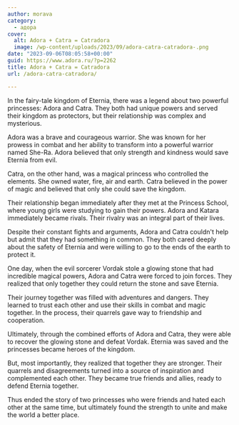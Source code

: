 ```yaml
---
author: morava
category:
  - адора
cover:
  alt: Adora + Catra = Catradora
  image: /wp-content/uploads/2023/09/adora-catra-catradora-.png
date: "2023-09-06T08:05:58+00:00"
guid: https://www.adora.ru/?p=2262
title: Adora + Catra = Catradora
url: /adora-catra-catradora/

---
```

In the fairy-tale kingdom of Eternia, there was a legend about two powerful princesses: Adora and Catra. They both had unique powers and served their kingdom as protectors, but their relationship was complex and mysterious.

Adora was a brave and courageous warrior. She was known for her prowess in combat and her ability to transform into a powerful warrior named She-Ra. Adora believed that only strength and kindness would save Eternia from evil.

Catra, on the other hand, was a magical princess who controlled the elements. She owned water, fire, air and earth. Catra believed in the power of magic and believed that only she could save the kingdom.

Their relationship began immediately after they met at the Princess School, where young girls were studying to gain their powers. Adora and Katara immediately became rivals. Their rivalry was an integral part of their lives.

Despite their constant fights and arguments, Adora and Catra couldn't help but admit that they had something in common. They both cared deeply about the safety of Eternia and were willing to go to the ends of the earth to protect it.

One day, when the evil sorcerer Vordak stole a glowing stone that had incredible magical powers, Adora and Catra were forced to join forces. They realized that only together they could return the stone and save Eternia.

Their journey together was filled with adventures and dangers. They learned to trust each other and use their skills in combat and magic together. In the process, their quarrels gave way to friendship and cooperation.

Ultimately, through the combined efforts of Adora and Catra, they were able to recover the glowing stone and defeat Vordak. Eternia was saved and the princesses became heroes of the kingdom.

But, most importantly, they realized that together they are stronger. Their quarrels and disagreements turned into a source of inspiration and complemented each other. They became true friends and allies, ready to defend Eternia together.

Thus ended the story of two princesses who were friends and hated each other at the same time, but ultimately found the strength to unite and make the world a better place.
